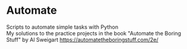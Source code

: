 # Automate
Scripts to automate simple tasks with Python<br>
My solutions to the practice projects in the book "Automate the Boring Stuff" by Al Sweigart
https://automatetheboringstuff.com/2e/

